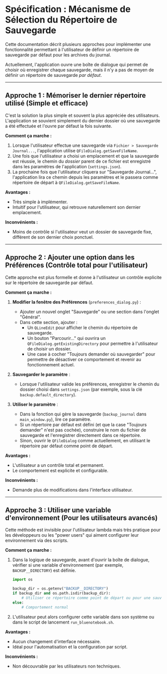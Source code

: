 # Spécification : Mécanisme de Sélection du Répertoire de Sauvegarde

Cette documentation décrit plusieurs approches pour implémenter une fonctionnalité permettant à l'utilisateur de définir un répertoire de sauvegarde par défaut pour les archives du journal.

Actuellement, l'application ouvre une boîte de dialogue qui permet de choisir où enregistrer chaque sauvegarde, mais il n'y a pas de moyen de définir un répertoire de sauvegarde *par défaut*.

---

## Approche 1 : Mémoriser le dernier répertoire utilisé (Simple et efficace)

C'est la solution la plus simple et souvent la plus appréciée des utilisateurs. L'application se souvient simplement du dernier dossier où une sauvegarde a été effectuée et l'ouvre par défaut la fois suivante.

**Comment ça marche :**
1.  Lorsque l'utilisateur effectue une sauvegarde via `Fichier > Sauvegarde Journal...`, l'application utilise `QFileDialog.getSaveFileName`.
2.  Une fois que l'utilisateur a choisi un emplacement et que la sauvegarde est réussie, le chemin du *dossier* parent de ce fichier est enregistré dans les paramètres de l'application (`settings.json`).
3.  La prochaine fois que l'utilisateur cliquera sur "Sauvegarde Journal...", l'application lira ce chemin depuis les paramètres et le passera comme répertoire de départ à `QFileDialog.getSaveFileName`.

**Avantages :**
*   Très simple à implémenter.
*   Intuitif pour l'utilisateur, qui retrouve naturellement son dernier emplacement.

**Inconvénients :**
*   Moins de contrôle si l'utilisateur veut un dossier de sauvegarde fixe, différent de son dernier choix ponctuel.

---

## Approche 2 : Ajouter une option dans les Préférences (Contrôle total pour l'utilisateur)

Cette approche est plus formelle et donne à l'utilisateur un contrôle explicite sur le répertoire de sauvegarde par défaut.

**Comment ça marche :**
1.  **Modifier la fenêtre des Préférences** (`preferences_dialog.py`) :
    *   Ajouter un nouvel onglet "Sauvegarde" ou une section dans l'onglet "Général".
    *   Dans cette section, ajouter :
        *   Un `QLineEdit` pour afficher le chemin du répertoire de sauvegarde.
        *   Un bouton "Parcourir..." qui ouvrira un `QFileDialog.getExistingDirectory` pour permettre à l'utilisateur de choisir un dossier.
        *   Une case à cocher "Toujours demander où sauvegarder" pour permettre de désactiver ce comportement et revenir au fonctionnement actuel.

2.  **Sauvegarder le paramètre** :
    *   Lorsque l'utilisateur valide les préférences, enregistrer le chemin du dossier choisi dans `settings.json` (par exemple, sous la clé `backup.default_directory`).

3.  **Utiliser le paramètre** :
    *   Dans la fonction qui gère la sauvegarde (`backup_journal` dans `main_window.py`), lire ce paramètre.
    *   Si un répertoire par défaut est défini (et que la case "Toujours demander" n'est pas cochée), construire le nom du fichier de sauvegarde et l'enregistrer directement dans ce répertoire.
    *   Sinon, ouvrir le `QFileDialog` comme actuellement, en utilisant le répertoire par défaut comme point de départ.

**Avantages :**
*   L'utilisateur a un contrôle total et permanent.
*   Le comportement est explicite et configurable.

**Inconvénients :**
*   Demande plus de modifications dans l'interface utilisateur.

---

## Approche 3 : Utiliser une variable d'environnement (Pour les utilisateurs avancés)

Cette méthode est invisible pour l'utilisateur lambda mais très pratique pour les développeurs ou les "power users" qui aiment configurer leur environnement via des scripts.

**Comment ça marche :**
1.  Dans la logique de sauvegarde, avant d'ouvrir la boîte de dialogue, vérifier si une variable d'environnement (par exemple, `BACKUP__DIRECTORY`) est définie.
    ```python
    import os
    
    backup_dir = os.getenv("BACKUP__DIRECTORY")
    if backup_dir and os.path.isdir(backup_dir):
        # Utiliser ce répertoire comme point de départ ou pour une sauvegarde directe
    else:
        # Comportement normal
    ```
2.  L'utilisateur peut alors configurer cette variable dans son système ou dans le script de lancement `run_bluenotebook.sh`.

**Avantages :**
*   Aucun changement d'interface nécessaire.
*   Idéal pour l'automatisation et la configuration par script.

**Inconvénients :**
*   Non découvrable par les utilisateurs non techniques.